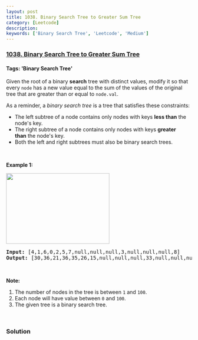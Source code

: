 ```yaml
---
layout: post
title: 1038. Binary Search Tree to Greater Sum Tree
category: [Leetcode]
description: 
keywords: ['Binary Search Tree', 'Leetcode', 'Medium']
---
```

### [1038. Binary Search Tree to Greater Sum Tree](https://leetcode.com/problems/binary-search-tree-to-greater-sum-tree)

#### Tags: 'Binary Search Tree'

<div class="content__u3I1 question-content__JfgR"><div><p>Given the root of a binary <strong>search</strong> tree with distinct values, modify it so that every <code>node</code> has a new value equal to the sum of the values of the original tree that are greater than or equal to <code>node.val</code>.</p>
<p>As a reminder, a <em>binary search tree</em> is a tree that satisfies these constraints:</p>
<ul>
<li>The left subtree of a node contains only nodes with keys <strong>less than</strong> the node's key.</li>
<li>The right subtree of a node contains only nodes with keys <strong>greater than</strong> the node's key.</li>
<li>Both the left and right subtrees must also be binary search trees.</li>
</ul>
<p> </p>
<p><strong>Example 1:</strong></p>
<p><strong><img alt="" src="https://assets.leetcode.com/uploads/2019/05/02/tree.png" style="width: 280px; height: 191px;"/></strong></p>
<pre><strong>Input: </strong><span id="example-input-1-1">[4,1,6,0,2,5,7,null,null,null,3,null,null,null,8]</span>
<strong>Output: </strong><span id="example-output-1">[30,36,21,36,35,26,15,null,null,null,33,null,null,null,8]</span>
</pre>
<div>
<p> </p>
</div>
<p><strong>Note:</strong></p>
<ol>
<li>The number of nodes in the tree is between <code>1</code> and <code>100</code>.</li>
<li>Each node will have value between <code>0</code> and <code>100</code>.</li>
<li>The given tree is a binary search tree.</li>
</ol>
<div>
<div>
<div> </div>
</div>
</div>
</div></div>

### Solution

